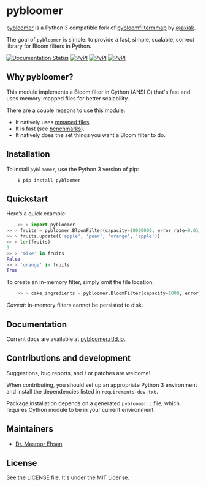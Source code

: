# pybloomer

[pybloomer](https://github.com/masroore/pybloomer) is a Python 3 compatible fork
of [pybloomfiltermmap](https://github.com/axiak/pybloomfiltermmap) by [@axiak](https://github.com/axiak).

The goal of `pybloomer` is simple: to provide a fast, simple, scalable, correct library for Bloom filters in Python.

[![Documentation Status](https://readthedocs.org/projects/pybloomer/badge/?version=latest)](https://pybloomer.readthedocs.io/en/latest/?badge=latest)
[![PyPI](https://img.shields.io/pypi/v/pybloomer.svg)](https://pypi.python.org/pypi/pybloomer)
[![PyPI](https://img.shields.io/pypi/dw/pybloomer.svg)](https://pypi.python.org/pypi/pybloomer)
[![PyPI](https://img.shields.io/pypi/pyversions/pybloomer.svg)](https://pypi.python.org/pypi/pybloomer)

## Why pybloomer?

This module implements a Bloom filter in Cython (ANSI C) that's fast and uses memory-mapped files for better
scalability.

There are a couple reasons to use this module:

* It natively uses [mmaped files](http://en.wikipedia.org/wiki/Mmap).
* It is fast (see [benchmarks](http://axiak.github.io/pybloomfiltermmap/#benchmarks)).
* It natively does the set things you want a Bloom filter to do.

## Installation

To install `pybloomer`, use the Python 3 version of pip:

```shell
    $ pip install pybloomer
```

## Quickstart

Here’s a quick example:

```python
    >> > import pybloomer
>> > fruits = pybloomer.BloomFilter(capacity=10000000, error_rate=0.01, filename='/tmp/fruits.bloom')
>> > fruits.update(('apple', 'pear', 'orange', 'apple'))
>> > len(fruits)
3
>> > 'mike' in fruits
False
>> > 'orange' in fruits
True
```

To create an in-memory filter, simply omit the file location:

```python
    >> > cake_ingredients = pybloomer.BloomFilter(capacity=1000, error_rate=0.1)
```

*Caveat*: in-memory filters cannot be persisted to disk.

## Documentation

Current docs are available at [pybloomer.rtfd.io](https://pybloomer.readthedocs.io/en/latest).

## Contributions and development

Suggestions, bug reports, and / or patches are welcome!

When contributing, you should set up an appropriate Python 3 environment and install the dependencies listed
in `requirements-dev.txt`.

Package installation depends on a generated `pybloomer.c` file, which requires Cython module to be in your current
environment.

## Maintainers

* [Dr. Masroor Ehsan](https://github.com/masroore)

## License

See the LICENSE file. It's under the MIT License.